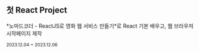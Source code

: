 <h2>첫 React Project</h2>
*노마드코더 - ReactJS로 영화 웹 서비스 만들기*로 React 기본 배우고, 웹 브라우저 시작페이지 제작<br>

<small>2023.12.04 ~ 2023.12.06</small>
